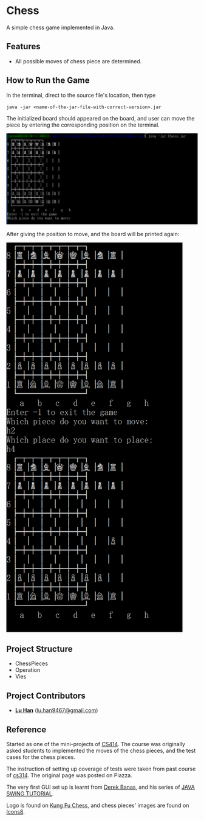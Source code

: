# Chess
A simple chess game implemented in Java.

## Features
- All possible moves of chess piece are determined.

## How to Run the Game
In the terminal, direct to the source file's location, then type
```$xslt
java -jar <name-of-the-jar-file-with-correct-version>.jar
```
The initialized board should appeared on the board, and user can move the piece by entering the corresponding position on the terminal.

![example of running](https://github.com/GoldenaArcher/Chess/blob/master/extra%20files/example1.png)

After giving the position to move, and the board will be printed again:

![example of running2](https://github.com/GoldenaArcher/Chess/blob/master/extra%20files/example2.png)

## Project Structure
- ChessPieces
- Operation
- Vies

## Project Contributors

* **[Lu Han](https://github.com/GoldenaArcher)** (lu.han9467@gmail.com)

## Reference

Started as one of the mini-projects of [CS414](http://www.cs.colostate.edu/~cs414). The course was originally asked students to implemented the moves of the chess pieces, and the test cases for the chess pieces.

The instruction of setting up coverage of tests were taken from past course of [cs314](http://www.cs.colostate.edu/~cs314). The original page was posted on Piazza.

The very first GUI set up is learnt from [Derek Banas](https://www.youtube.com/channel/UCwRXb5dUK4cvsHbx-rGzSgw), and his series of [JAVA SWING TUTORIAL](https://www.youtube.com/watch?v=3XB3in9Xqy8&list=PLfyq5A05w62_verkKr3DWKWbttvdgexH3).

Logo is found on [Kung Fu Chess](https://www.kfchess.com), and chess pieces' images are found on [Icons8](https://icons8.com/icon/set/Chess/all).